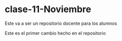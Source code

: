 # clase-11-Noviembre
Este va a ser un repositorio docente para los alumnos

Este es el primer cambio hecho en el repositorio
